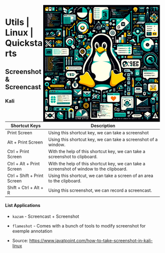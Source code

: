 <img src="assets/linux-utils.webp" alt="Linux Utils" style="width: 380px;" align="right">

# Utils | Linux | Quickstarts

## Screenshot & Screencast
### Kali

| Shortcut Keys              | Description                                                               |
|----------------------------|---------------------------------------------------------------------------|
| Print Screen               | Using this shortcut key, we can take a screenshot                         |
| Alt + Print Screen         | Using this shortcut key, we can take a screenshot of a window.            |
| Ctrl + Print Screen        | With the help of this shortcut key, we can take a screenshot to clipboard.|
| Ctrl + Alt + Print Screen  | With the help of this shortcut key, we can take a screenshot of window to the clipboard.|
| Ctrl + Shift + Print Screen| Using this shortcut, we can take a screen of an area to the clipboard.    |
| Shift + Ctrl + Alt + R     | Using this screenshot, we can record a screencast.                        |

#### List Applications
- `kazam` - Screencast + Screenshot
- `flameshot` - Comes with a bunch of tools to modify screenshot for exemple annotation

- Source: https://www.javatpoint.com/how-to-take-screenshot-in-kali-linux
